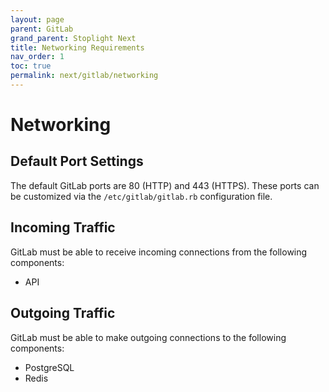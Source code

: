 ```yaml
---
layout: page
parent: GitLab
grand_parent: Stoplight Next
title: Networking Requirements
nav_order: 1
toc: true
permalink: next/gitlab/networking
---
```


# Networking

## Default Port Settings

The default GitLab ports are 80 (HTTP) and 443 (HTTPS). These ports can be
customized via the `/etc/gitlab/gitlab.rb` configuration file.

## Incoming Traffic

GitLab must be able to receive incoming connections from the following components:

- API

## Outgoing Traffic

GitLab must be able to make outgoing connections to the following components:

- PostgreSQL
- Redis
